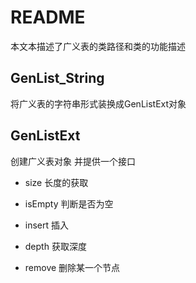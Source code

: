 README
====
本文本描述了广义表的类路径和类的功能描述

## GenList_String
将广义表的字符串形式装换成GenListExt对象

## GenListExt
创建广义表对象
并提供一个接口

* size 		长度的获取

* isEmpty	判断是否为空

* insert	插入

* depth 	获取深度

* remove 	删除某一个节点
